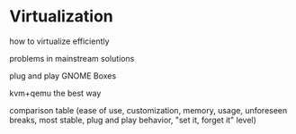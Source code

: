 # Virtualization

how to virtualize efficiently

problems in mainstream solutions

plug and play GNOME Boxes

kvm+qemu the best way

comparison table (ease of use, customization, memory, usage, unforeseen breaks, most stable, plug and play behavior, "set it, forget it" level)